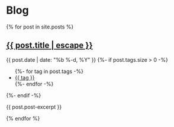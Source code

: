 # Blog

{% for post in site.posts %}
  <article class="section">
    <h2 class="post-title">
      <a href="{{ post.url | relative_url }}">
        {{ post.title | escape }}
      </a>
    </h2>
    <div class="post-meta">
      <time class="post-date" datetime="{{ post.date }}">{{ post.date | date: "%b %-d, %Y" }}</time>
      {%- if post.tags.size > 0 -%}
        <ul class="post-tags">
          {%- for tag in post.tags -%}
            <li>
              <a href="tags#{{tag}}">{{ tag }}</a>
            </li>
          {%- endfor -%}
        </ul>
      {%- endif -%}
    </div>
    <p>
      {{ post.post-excerpt }}
    </p>
  </article>
{% endfor %}
